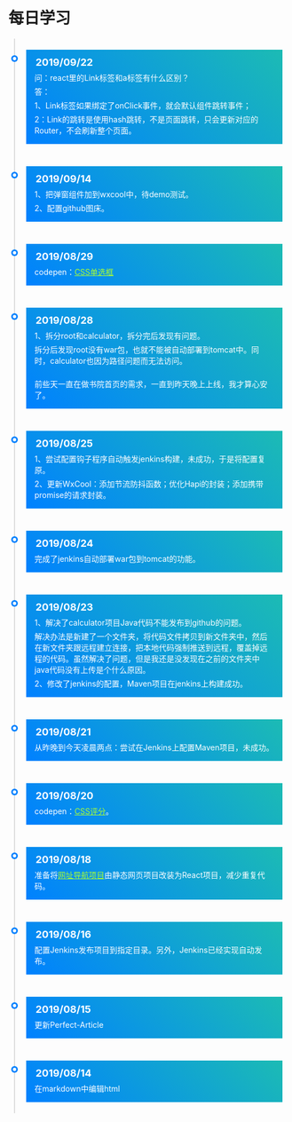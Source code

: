 # 每日学习

<div class="timeline-container">
    <div class="timeline-body">
        <div class="timeline-main">
            <div class="timeline-time">2019/09/22</div>
            <div class="timeline-content">问：react里的Link标签和a标签有什么区别？</div>
            <div class="timeline-content">答：</div>
            <div class="timeline-content">1、Link标签如果绑定了onClick事件，就会默认组件跳转事件；</div>
            <div class="timeline-content">2：Link的跳转是使用hash跳转，不是页面跳转，只会更新对应的Router，不会刷新整个页面。</div>
        </div>
    </div>
    <div class="timeline-body">
        <div class="timeline-main">
            <div class="timeline-time">2019/09/14</div>
            <div class="timeline-content">1、把弹窗组件加到wxcool中，待demo测试。</div>
            <div class="timeline-content">2、配置github图床。</div>
        </div>
    </div>
    <div class="timeline-body">
        <div class="timeline-main">
            <div class="timeline-time">2019/08/29</div>
            <div class="timeline-content">codepen：<a href="https://codepen.io/awhitemouse/pen/zYOzZKa" target="_blank">CSS单选框</a></div>
        </div>
    </div>
    <div class="timeline-body">
        <div class="timeline-main">
            <div class="timeline-time">2019/08/28</div>
            <div class="timeline-content">1、拆分root和calculator，拆分完后发现有问题。</div>
            <div class="timeline-content">拆分后发现root没有war包，也就不能被自动部署到tomcat中。同时，calculator也因为路径问题而无法访问。</div>
            <br/>
            <div class="timeline-content">前些天一直在做书院首页的需求，一直到昨天晚上上线，我才算心安了。</div>
        </div>
    </div>
    <div class="timeline-body">
        <div class="timeline-main">
            <div class="timeline-time">2019/08/25</div>
            <div class="timeline-content">1、尝试配置钩子程序自动触发jenkins构建，未成功，于是将配置复原。</div>
            <div class="timeline-content">2、更新WxCool：添加节流防抖函数；优化Hapi的封装；添加携带promise的请求封装。</div>
        </div>
    </div>
    <div class="timeline-body">
        <div class="timeline-main">
            <div class="timeline-time">2019/08/24</div>
            <div class="timeline-content">完成了jenkins自动部署war包到tomcat的功能。</div>
        </div>
    </div>
    <div class="timeline-body">
        <div class="timeline-main">
            <div class="timeline-time">2019/08/23</div>
            <div class="timeline-content">1、解决了calculator项目Java代码不能发布到github的问题。</div>
            <div class="timeline-content">解决办法是新建了一个文件夹，将代码文件拷贝到新文件夹中，然后在新文件夹跟远程建立连接，把本地代码强制推送到远程，覆盖掉远程的代码。虽然解决了问题，但是我还是没发现在之前的文件夹中java代码没有上传是个什么原因。</div>
            <div class="timeline-content">2、修改了jenkins的配置，Maven项目在jenkins上构建成功。</div>
        </div>
    </div>
    <div class="timeline-body">
        <div class="timeline-main">
            <div class="timeline-time">2019/08/21</div>
            <div class="timeline-content">从昨晚到今天凌晨两点：尝试在Jenkins上配置Maven项目，未成功。</div>
        </div>
    </div>
    <div class="timeline-body">
        <div class="timeline-main">
            <div class="timeline-time">2019/08/20</div>
            <div class="timeline-content">codepen：<a href="https://codepen.io/awhitemouse/pen/ZEzpPgN" target="_blank">CSS评分</a>。</div>
        </div>
    </div>
    <div class="timeline-body">
        <div class="timeline-main">
            <div class="timeline-time">2019/08/18</div>
            <div class="timeline-content">准备将<a href="https://github.com/WebStackPage/WebStackPage.github.io" target="_blank">网址导航项目</a>由静态网页项目改装为React项目，减少重复代码。</div>
        </div>
    </div>
    <div class="timeline-body">
        <div class="timeline-main">
            <div class="timeline-time">2019/08/16</div>
            <div class="timeline-content">配置Jenkins发布项目到指定目录。另外，Jenkins已经实现自动发布。</div>
        </div>
    </div>
    <div class="timeline-body">
        <div class="timeline-main">
            <div class="timeline-time">2019/08/15</div>
            <div class="timeline-content">更新Perfect-Article</div>
        </div>
    </div>
    <div class="timeline-body">
        <div class="timeline-main">
            <div class="timeline-time">2019/08/14</div>
            <div class="timeline-content">在markdown中编辑html</div>
        </div>
    </div>
</div>

<style>
    .timeline-container {
        width: 100%;
        padding-left: 10px;
        position: relative;
        color: #fff;
    }

    .timeline-body {
        position: relative;
        border-left: 2px solid #ddd;
        padding: 20px;
    }

    .timeline-body::before {
        content: '';
        position: absolute;
        top: 30px;
        left: -7px;
        width: 12px;
        height: 12px;
        border-radius: 50%;
        background-color: #0081ff;
    }

    .timeline-body::after {
        content: '';
        position: absolute;
        top: 33px;
        left: -4px;
        width: 6px;
        height: 6px;
        border-radius: 50%;
        background-color: #fff;
    }

    .timeline-main {
        padding: 10px 15px 15px 15px;
        background-image: linear-gradient(45deg, #0081ff, #1cbbb4);
    }

    .timeline-time {
        padding: 2px;
        min-width: 0;
        border-radius: 5px;
        font-weight: 700;
        font-size: 18px;
    }

    .timeline-content {
        margin-top: 5px;
    }
    
    .timeline-content a {
        color: greenyellow !important;
    }
</style>
